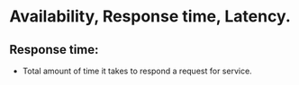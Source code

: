 # Availability, Response time, Latency. 

## Response time: 
- Total amount of time it takes to respond a request for service.

